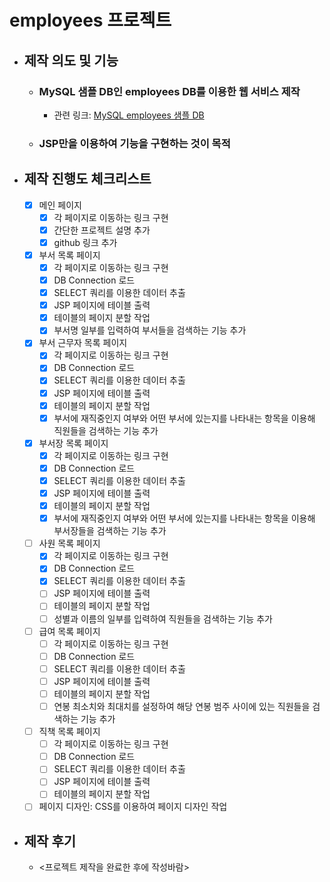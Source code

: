 # employees 프로젝트

+ ## 제작 의도 및 기능
  + ### MySQL 샘플 DB인 employees DB를 이용한 웹 서비스 제작
    + 관련 링크: [MySQL employees 샘플 DB](https://dev.mysql.com/doc/employee/en/)
  + ### JSP만을 이용하여 기능을 구현하는 것이 목적

+ ## 제작 진행도 체크리스트
  - [X] 메인 페이지
    - [X] 각 페이지로 이동하는 링크 구현
    - [X] 간단한 프로젝트 설명 추가
    - [X] github 링크 추가
  - [X] 부서 목록 페이지
    - [X] 각 페이지로 이동하는 링크 구현
    - [X] DB Connection 로드
    - [X] SELECT 쿼리를 이용한 데이터 추출
    - [X] JSP 페이지에 테이블 출력
    - [X] 테이블의 페이지 분할 작업
    - [X] 부서명 일부를 입력하여 부서들을 검색하는 기능 추가
  - [X] 부서 근무자 목록 페이지
    - [X] 각 페이지로 이동하는 링크 구현
    - [X] DB Connection 로드
    - [X] SELECT 쿼리를 이용한 데이터 추출
    - [X] JSP 페이지에 테이블 출력
    - [X] 테이블의 페이지 분할 작업
    - [X] 부서에 재직중인지 여부와 어떤 부서에 있는지를 나타내는 항목을 이용해 직원들을 검색하는 기능 추가
  - [X] 부서장 목록 페이지
    - [X] 각 페이지로 이동하는 링크 구현
    - [X] DB Connection 로드
    - [X] SELECT 쿼리를 이용한 데이터 추출
    - [X] JSP 페이지에 테이블 출력
    - [X] 테이블의 페이지 분할 작업
    - [X] 부서에 재직중인지 여부와 어떤 부서에 있는지를 나타내는 항목을 이용해 부서장들을 검색하는 기능 추가
  - [ ] 사원 목록 페이지
    - [X] 각 페이지로 이동하는 링크 구현
    - [X] DB Connection 로드
    - [X] SELECT 쿼리를 이용한 데이터 추출
    - [ ] JSP 페이지에 테이블 출력
    - [ ] 테이블의 페이지 분할 작업
    - [ ] 성별과 이름의 일부를 입력하여 직원들을 검색하는 기능 추가
  - [ ] 급여 목록 페이지
    - [ ] 각 페이지로 이동하는 링크 구현
    - [ ] DB Connection 로드
    - [ ] SELECT 쿼리를 이용한 데이터 추출
    - [ ] JSP 페이지에 테이블 출력
    - [ ] 테이블의 페이지 분할 작업
    - [ ] 연봉 최소치와 최대치를 설정하여 해당 연봉 범주 사이에 있는 직원들을 검색하는 기능 추가
  - [ ] 직책 목록 페이지
    - [ ] 각 페이지로 이동하는 링크 구현
    - [ ] DB Connection 로드
    - [ ] SELECT 쿼리를 이용한 데이터 추출
    - [ ] JSP 페이지에 테이블 출력
    - [ ] 테이블의 페이지 분할 작업
  - [ ] 페이지 디자인: CSS를 이용하여 페이지 디자인 작업

+ ## 제작 후기
  + <프로젝트 제작을 완료한 후에 작성바람>